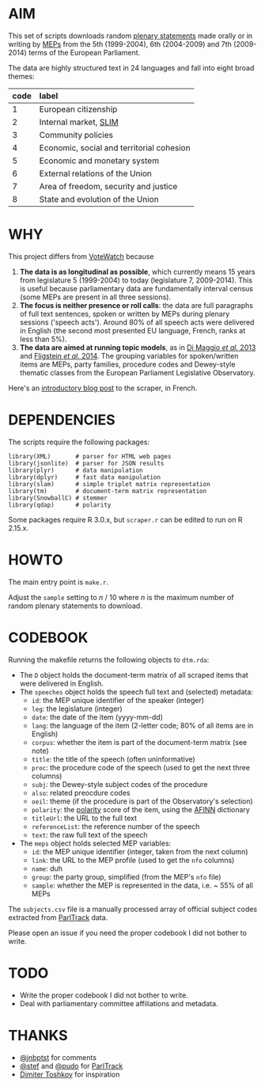 # AIM

This set of scripts downloads random [plenary statements][cre] made orally or in writing by [MEPs][dir] from the 5th (1999-2004), 6th (2004-2009) and 7th (2009-2014) terms of the European Parliament.

The data are highly structured text in 24 languages and fall into eight broad themes:

|code  |label                                      |
|:-----|:------------------------------------------|
|1     |European citizenship                       |
|2     |Internal market, [SLIM][slim]              |
|3     |Community policies                         |
|4     |Economic, social and territorial cohesion  |
|5     |Economic and monetary system               |
|6     |External relations of the Union            |
|7     |Area of freedom, security and justice      |
|8     |State and evolution of the Union           |

[cre]: http://www.europarl.europa.eu/plenary/en/home.html
[dir]: http://www.europarl.europa.eu/meps/en/directory.html
[slim]: http://ec.europa.eu/internal_market/simplification/index_en.htm

# WHY

This project differs from [VoteWatch](http://www.votewatch.eu/) because

1. __The data is as longitudinal as possible__, which currently means 15 years from legislature 5 (1999-2004) to today (legislature 7, 2009-2014). This is useful because parliamentary data are fundamentally interval census (some MEPs are present in all three sessions).
2. __The focus is neither presence or roll calls__: the data are full paragraphs of full text sentences, spoken or written by MEPs during plenary sessions ('speech acts'). Around 80% of all speech acts were delivered in English (the second most presented EU language, French, ranks at less than 5%).
3. __The data are aimed at running topic models__, as in [Di Maggio _et al._ 2013](http://www.theculturelab.umd.edu/uploads/1/4/2/2/14225661/exploitingaffinities_dimaggio.pdf) and [Fligstein _et al._ 2014](http://sociology.berkeley.edu/sites/default/files/faculty/fligstein/Why%20the%20Federal%20Reserve%20Failed%20to%20See%20the%20Crisis%20of%202008%20v.2.6.pdf). The grouping variables for spoken/written items are MEPs, party families, procedure codes and Dewey-style thematic classes from the European Parliament Legislative Observatory.

Here's an [introductory blog post](http://politbistro.hypotheses.org/2068) to the scraper, in French.

# DEPENDENCIES

The scripts require the following packages:

```{S}
library(XML)       # parser for HTML web pages
library(jsonlite)  # parser for JSON results
library(plyr)      # data manipulation
library(dplyr)     # fast data manipulation
library(slam)      # simple triplet matrix representation
library(tm)        # document-term matrix representation
library(SnowballC) # stemmer
library(qdap)      # polarity
```

Some packages require R 3.0.x, but `scraper.r` can be edited to run on R 2.15.x.

# HOWTO

The main entry point is `make.r`.

Adjust the `sample` setting to _n_ / 10 where _n_ is the maximum number of random plenary statements to download.

# CODEBOOK

Running the makefile returns the following objects to `dtm.rda`:

* The `D` object holds the document-term matrix of all scraped items that were delivered in English.
* The `speeches` object holds the speech full text and (selected) metadata:
  * `id`: the MEP unique identifier of the speaker (integer)
  * `leg`: the legislature (integer)
  * `date`: the date of the item (yyyy-mm-dd)
  * `lang`: the language of the item (2-letter code; 80% of all items are in English)
  * `corpus`: whether the item is part of the document-term matrix (see note)
  * `title`: the title of the speech (often uninformative)
  * `proc`: the procedure code of the speech (used to get the next three columns)
  * `subj`: the Dewey-style subject codes of the procedure
  * `also`: related preocdure codes
  * `oeil`: theme (if the procedure is part of the Observatory's selection)
  * `polarity`: the [polarity](https://trinker.github.io/qdap/polarity.html) score of the item, using the [AFINN](http://www2.imm.dtu.dk/pubdb/views/publication_details.php?id=6010) dictionary
  * `titleUrl`: the URL to the full text
  * `referenceList`: the reference number of the speech
  * `text`: the raw full text of the speech
* The `meps` object holds selected MEP variables:
  * `id`: the MEP unique identifier (integer, taken from the next column)
  * `link`: the URL to the MEP profile (used to get the `nfo` columns)
  * `name`: duh
  * `group`: the party group, simplified (from the MEP's `nfo` file)
  * `sample`: whether the MEP is represented in the data, i.e. ~ 55% of all MEPs

The `subjects.csv` file is a manually processed array of official subject codes extracted from [ParlTrack][parltrack] data.

Please open an issue if you need the proper codebook I did not bother to write.

# TODO

- Write the proper codebook I did not bother to write.
- Deal with parliamentary committee affiliations and metadata.

# THANKS

* [@jnbptst](https://twitter.com/jnbptst) for comments
* [@stef](https://github.com/stef) and [@pudo](https://github.com/pudo) for [ParlTrack][parltrack]
* [Dimiter Toshkov](http://www.dimiter.eu/Eurlex.html) for inspiration

[parltrack]: http://parltrack.euwiki.org/
